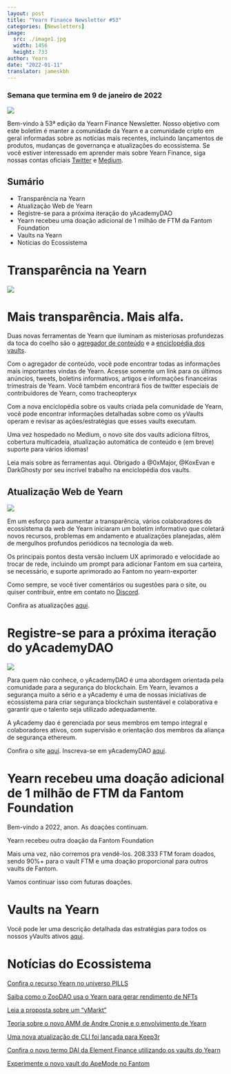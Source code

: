 ```yaml
---
layout: post
title: "Yearn Finance Newsletter #53"
categories: [Newsletters]
image:
  src: ./image1.jpg
  width: 1456
  height: 733
author: Yearn
date: "2022-01-11"
translator: jameskbh
---
```


### Semana que termina em 9 de janeiro de 2022

![](./image1.jpg?w=1100&h=554)

Bem-vindo à 53ª edição da Yearn Finance Newsletter. Nosso objetivo com este boletim é manter a comunidade da Yearn e a comunidade cripto em geral informadas sobre as notícias mais recentes, incluindo lançamentos de produtos, mudanças de governança e atualizações do ecossistema. Se você estiver interessado em aprender mais sobre Yearn Finance, siga nossas contas oficiais [Twitter](https://twitter.com/iearnfinance) e [Medium](https://medium.com/iearn).

## Sumário

- Transparência na Yearn
- Atualização Web de Yearn
- Registre-se para a próxima iteração do yAcademyDAO
- Yearn recebeu uma doação adicional de 1 milhão de FTM da Fantom Foundation
- Vaults na Yearn
- Notícias do Ecossistema

# Transparência na Yearn

![](./image2.jpg?w=550&h=366)

# Mais transparência. Mais alfa.

Duas novas ferramentas de Yearn que iluminam as misteriosas profundezas da toca do coelho são o [agregador de conteúdo](https://blog.yearn.finance/) e a [enciclopédia dos vaults](https://vaults.yearn.finance/).

Com o agregador de conteúdo, você pode encontrar todas as informações mais importantes vindas de Yearn. Acesse somente um link para os últimos anúncios, tweets, boletins informativos, artigos e informações financeiras trimestrais de Yearn. Você também encontrará fios de twitter especiais de contribuidores de Yearn, como tracheopteryx

Com a nova enciclopédia sobre os vaults criada pela comunidade de Yearn, você pode encontrar informações detalhadas sobre como os yVaults operam e revisar as ações/estratégias que esses vaults executam.

Uma vez hospedado no Medium, o novo site dos vaults adiciona filtros, cobertura multicadeia, atualização automática de conteúdo e (em breve) suporte para vários idiomas!

Leia mais sobre as ferramentas aqui. Obrigado a @0xMajor, @KoxEvan e DarkGhosty por seu incrível trabalho na enciclopédia dos vaults.

## Atualização Web de Yearn

![](./image3.jpg?w=550&h=449)

Em um esforço para aumentar a transparência, vários colaboradores do ecossistema da web de Yearn iniciaram um boletim informativo que coletará novos recursos, problemas em andamento e atualizações planejadas, além de mergulhos profundos periódicos na tecnologia da web.

Os principais pontos desta versão incluem UX aprimorado e velocidade ao trocar de rede, incluindo um prompt para adicionar Fantom em sua carteira, se necessário, e suporte aprimorado ao Fantom no yearn-exporter

Como sempre, se você tiver comentários ou sugestões para o site, ou quiser contribuir, entre em contato no [Discord](https://discord.com/invite/yearn).

Confira as atualizações [aqui](https://yearnweb.substack.com/p/update-jan-5-2022?showWelcome=true).

# Registre-se para a próxima iteração do yAcademyDAO

![](./image4.jpg?w=238&h=243)

Para quem não conhece, o yAcademyDAO é uma abordagem orientada pela comunidade para a segurança do blockchain. Em Yearn, levamos a segurança muito a sério e a yAcademy é uma de nossas iniciativas de ecossistema para criar segurança blockchain sustentável e colaborativa e garantir que o talento seja utilizado adequadamente.

A yAcademy dao é gerenciada por seus membros em tempo integral e colaboradores ativos, com supervisão e orientação dos membros da aliança de segurança ethereum.

Confira o site [aqui](https://yacademy.github.io/). Inscreva-se em yAcademyDAO [aqui](https://docs.google.com/forms/d/e/1FAIpQLSfc5VUYOyG_cRpiRkymJOVoHluFOuiYMRONX-R7xRuvWM25Xg/viewform).

# Yearn recebeu uma doação adicional de 1 milhão de FTM da Fantom Foundation

Bem-vindo a 2022, anon. As doações continuam.

Yearn recebeu outra doação da Fantom Foundation

Mais uma vez, não corremos pra vendê-los. 208.333 FTM foram doados, sendo 90%+ para o vault FTM e uma doação proporcional para outros vaults de Fantom.

Vamos continuar isso com futuras doações.

# Vaults na Yearn

Você pode ler uma descrição detalhada das estratégias para todos os nossos yVaults ativos [aqui](https://medium.com/yearn-state-of-the-vaults/the-vaults-at-yearn-9237905ffed3).

# Notícias do Ecossistema

[Confira o recurso Yearn no universo PILLS](https://twitter.com/pillsuniverse/status/1478321675510763520)

[Saiba como o ZooDAO usa o Yearn para gerar rendimento de NFTs](https://twitter.com/ZooDAO/status/1480244287526916105)

[Leia a proposta sobre um “yMarkt”](https://gov.yearn.finance/t/proposal-ymarkt-the-best-buybacks-can-get/12166)

[Teoria sobre o novo AMM de Andre Cronje e o envolvimento de Yearn](https://gov.yearn.finance/t/yfi-solid-theorycrafting/12181)

[Uma nova atualização de CLI foi lançada para Keep3r](https://twitter.com/DeFi_Wonderland/status/1478061081956343812)

[Confira o novo termo DAI da Element Finance utilizando os vaults do Yearn](https://twitter.com/element_fi/status/1478819507829293058)

[Experimente o novo vault do ApeMode no Fantom](https://twitter.com/poolpitako/status/1479271890933923843)
